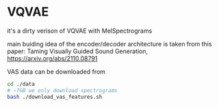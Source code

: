 # VQVAE
it's a dirty verison of VQVAE with MelSpectrograms 


main buiding idea of the encoder/decoder architecture is taken from this paper: Taming Visually Guided Sound Generation, https://arxiv.org/abs/2110.08791

VAS data can be downloaded from 

```bash
cd ./data
# ~7GB we only download spectrograms
bash ./download_vas_features.sh

```
